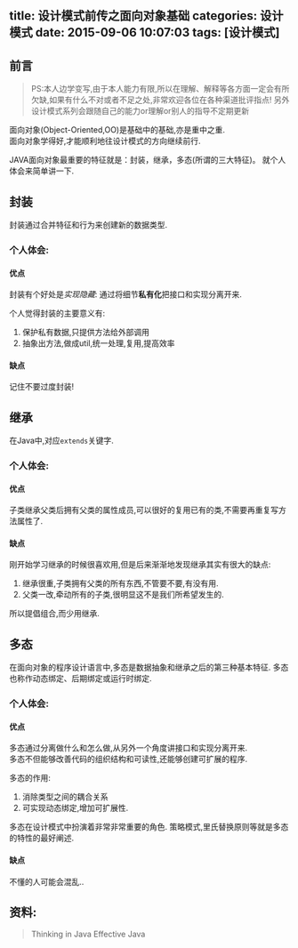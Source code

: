 title: 设计模式前传之面向对象基础
categories: 设计模式
date: 2015-09-06 10:07:03
tags: [设计模式]
---


## 前言

> PS:本人边学变写,由于本人能力有限,所以在理解、解释等各方面一定会有所欠缺,如果有什么不对或者不足之处,非常欢迎各位在各种渠道批评指点!
> 另外设计模式系列会跟随自己的能力or理解or别人的指导不定期更新

面向对象(Object-Oriented,OO)是基础中的基础,亦是重中之重.  
面向对象学得好,才能顺利地往设计模式的方向继续前行.

JAVA面向对象最重要的特征就是：封装，继承，多态(所谓的三大特征)。
就个人体会来简单讲一下.

## 封装

封装通过合并特征和行为来创建新的数据类型.

### 个人体会:
#### 优点

封装有个好处是*实现隐藏*:
通过将细节**私有化**把接口和实现分离开来.

个人觉得封装的主要意义有:
1. 保护私有数据,只提供方法给外部调用
2. 抽象出方法,做成util,统一处理,复用,提高效率

#### 缺点
记住不要过度封装!

<!-- more -->

## 继承
在Java中,对应`extends`关键字.

### 个人体会:

#### 优点
子类继承父类后拥有父类的属性成员,可以很好的复用已有的类,不需要再重复写方法属性了.

#### 缺点
刚开始学习继承的时候很喜欢用,但是后来渐渐地发现继承其实有很大的缺点:

1. 继承很重,子类拥有父类的所有东西,不管要不要,有没有用.
2. 父类一改,牵动所有的子类,很明显这不是我们所希望发生的.

所以提倡组合,而少用继承.

## 多态
在面向对象的程序设计语言中,多态是数据抽象和继承之后的第三种基本特征.
多态也称作动态绑定、后期绑定或运行时绑定.
### 个人体会:

#### 优点
多态通过分离做什么和怎么做,从另外一个角度讲接口和实现分离开来.  
多态不但能够改善代码的组织结构和可读性,还能够创建可扩展的程序.

多态的作用:
1. 消除类型之间的耦合关系
2. 可实现动态绑定,增加可扩展性.

多态在设计模式中扮演着非常非常重要的角色.
策略模式,里氏替换原则等就是多态的特性的最好阐述.

#### 缺点
不懂的人可能会混乱..

## 资料:
> Thinking in Java
> Effective Java
